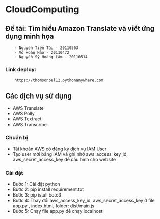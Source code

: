 # CloudComputing

## Đề tài: Tìm hiểu Amazon Translate và viết ứng dụng minh họa

        - Nguyễn Tiến Tài - 20110563
        - Võ Hoàn Hảo - 20110472
        - Nguyễn Sỹ Hoàng Lâm - 20110514
        
### Link deploy: 
        https://thomsonbel12.pythonanywhere.com

## Các dịch vụ sử dụng

- AWS Translate
- AWS Polly
- AWS Textract
- AWS Transcribe

### Chuẩn bị
- Tài khoản AWS có đăng ký dịch vụ IAM User
- Tạo user mới bằng IAM và ghi nhớ aws_access_key_id, aws_secret_access_key để cấu hình cho website

### Cài đặt

- Bước 1: Cài đặt python
- Bước 2: pip install requirement.txt
- Bước 3: pip istall boto3
- Bước 4: Thay đổi aws_access_key_id, aws_secret_access_key ở file app.py , index.html, folder: dist/main.js
- Bước 5: Chạy file app.py để chạy localhost

